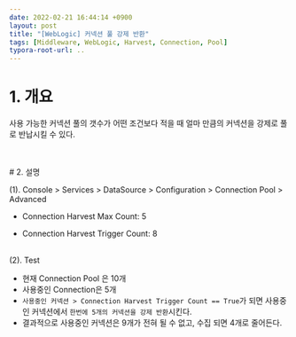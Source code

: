 ```yaml
---
date: 2022-02-21 16:44:14 +0900
layout: post
title: "[WebLogic] 커넥션 풀 강제 반환"
tags: [Middleware, WebLogic, Harvest, Connection, Pool]
typora-root-url: ..
---
```


# 1. 개요

사용 가능한 커넥션 풀의 갯수가 어떤 조건보다 적을 때 얼마 만큼의 커넥션을 강제로 풀로 반납시킬 수 있다.

<br><br># 2. 설명

(1). Console > Services > DataSource > Configuration > Connection Pool > Advanced

* Connection Harvest Max Count: 5

* Connection Harvest Trigger Count: 8

<br>
(2). Test

* 현재 Connection Pool 은 10개
* 사용중인 Connection은 5개
* `사용중인 커넥션 > Connection Harvest Trigger Count == True`가 되면
  사용중인 커넥션에서 `한번에 5개의 커넥션을 강제 반환`시킨다.
* 결과적으로 사용중인 커넥션은 9개가 전혀 될 수 없고, 수집 되면 4개로 줄어든다.
